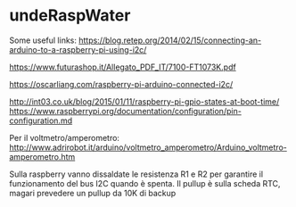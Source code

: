 # undeRaspWater

Some useful links:
https://blog.retep.org/2014/02/15/connecting-an-arduino-to-a-raspberry-pi-using-i2c/

https://www.futurashop.it/Allegato_PDF_IT/7100-FT1073K.pdf

https://oscarliang.com/raspberry-pi-arduino-connected-i2c/


http://int03.co.uk/blog/2015/01/11/raspberry-pi-gpio-states-at-boot-time/
https://www.raspberrypi.org/documentation/configuration/pin-configuration.md


Per il voltmetro/amperometro:
http://www.adrirobot.it/arduino/voltmetro_amperometro/Arduino_voltmetro-amperometro.htm


Sulla raspberry vanno dissaldate le resistenza R1 e R2 per garantire il funzionamento del bus I2C quando è spenta. Il pullup è sulla scheda RTC, magari prevedere un pullup da 10K di backup
